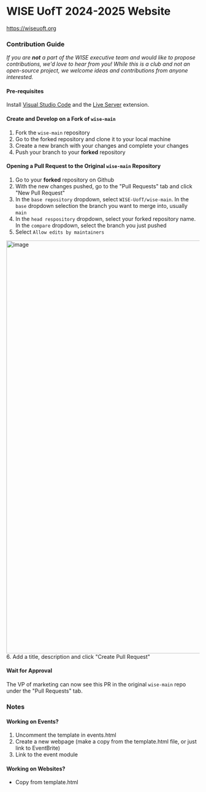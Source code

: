 # WISE UofT 2024-2025 Website

https://wiseuoft.org


### Contribution Guide
_If you are **not** a part of the WISE executive team and would like to propose contributions, we'd love to hear from you! While this is a club and not an open-source project, we welcome ideas and contributions from anyone interested._

#### Pre-requisites
Install [Visual Studio Code](https://code.visualstudio.com/) and the [Live Server](https://marketplace.visualstudio.com/items?itemName=ritwickdey.LiveServer) extension.

#### Create and Develop on a Fork of `wise-main`
1. Fork the `wise-main` repository
2. Go to the forked repository and clone it to your local machine
4. Create a new branch with your changes and complete your changes 
6. Push your branch to your **forked** repository

#### Opening a Pull Request to the Original `wise-main` Repository
1. Go to your **forked** repository on Github
2. With the new changes pushed, go to the "Pull Requests" tab and click "New Pull Request"
3. In the `base repository` dropdown, select `WISE-UofT/wise-main`. In the `base` dropdown selection the branch you want to merge into, usually `main`
4. In the `head respository` dropdown, select your forked repository name. In the `compare` dropdown, select the branch you just pushed 
5. Select `Allow edits by maintainers`
<img width="1077" alt="image" src="https://github.com/user-attachments/assets/29ff0a38-1368-4724-8fd6-13d2ea40552c">
6. Add a title, description and click "Create Pull Request"

#### Wait for Approval
The VP of marketing can now see this PR in the original `wise-main` repo under the "Pull Requests" tab.

### Notes
#### Working on Events?
1. Uncomment the template in events.html
2. Create a new webpage (make a copy from the template.html file, or just link to EventBrite)
3. Link to the event module

#### Working on Websites?
- Copy from template.html
